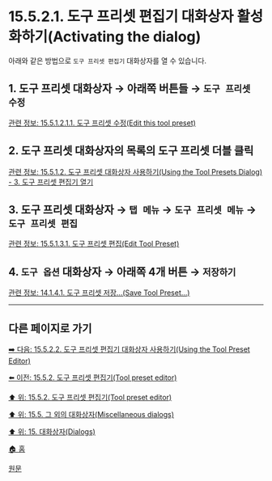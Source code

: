# 15.5.2.1. 도구 프리셋 편집기 대화상자 활성화하기(Activating the dialog)
아래와 같은 방법으로 `도구 프리셋 편집기` 대화상자를 열 수 있습니다.

<a id="15-05-02-01-s1"></a>

## 1. 도구 프리셋 대화상자 → 아래쪽 버튼들 → `도구 프리셋 수정`
[관련 정보: 15.5.1.2.1.1. 도구 프리셋 수정(Edit this tool preset)](./15-05-01-02-01-01-edit_this_tool_preset.md)

<a id="15-05-02-01-s2"></a>

## 2. 도구 프리셋 대화상자의 목록의 도구 프리셋 더블 클릭
[관련 정보: 15.5.1.2. 도구 프리셋 대화상자 사용하기(Using the Tool Presets Dialog) - 3. 도구 프리셋 편집기 열기](./15-05-01-02-00-using_the_tool_preset_dialog.md#15-05-01-02-s3)

<a id="15-05-02-01-s3"></a>

## 3. 도구 프리셋 대화상자 → `탭 메뉴` → `도구 프리셋 메뉴` → `도구 프리셋 편집`
[관련 정보: 15.5.1.3.1. 도구 프리셋 편집(Edit Tool Preset)](./15-05-01-03-01-edit_tool_preset.md)

<a id="15-05-02-01-s4"></a>

## 4. `도구 옵션` 대화상자 → 아래쪽 4개 버튼 → `저장하기`
[관련 정보: 14.1.4.1. 도구 프리셋 저장…(Save Tool Preset…)](./14-01-04-01-save_tool_preset.md)

***

## 다른 페이지로 가기

[➡️ 다음: 15.5.2.2. 도구 프리셋 편집기 대화상자 사용하기(Using the Tool Preset Editor)](./15-05-02-02-00-using_the_tool_preset_editor.md)

[⬅️ 이전: 15.5.2. 도구 프리셋 편집기(Tool preset editor)](./15-05-02-00-tool-preset-editor.md)

[⬆️ 위: 15.5.2. 도구 프리셋 편집기(Tool preset editor)](./15-05-02-00-tool-preset-editor.md)

[⬆️ 위: 15.5. 그 외의 대화상자(Miscellaneous dialogs)](./15-05-00-miscellaneous-dialogs.md)

[⬆️ 위: 15. 대화상자(Dialogs)](./15-00-dialogs.md)

[🏠 홈](./00-home.md)

[원문](https://docs.gimp.org/2.10/ko/gimp-tool-preset-editor-dialog.html#idm21610)